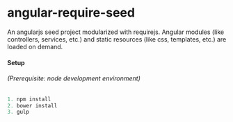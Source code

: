 # angular-require-seed
An angularjs seed project modularized with requirejs.
Angular modules (like controllers, services, etc.) and static resources (like css, templates, etc.) are loaded on demand.

#### Setup
###### (Prerequisite: node development environment)
```javascript
1. npm install
2. bower install
3. gulp
```